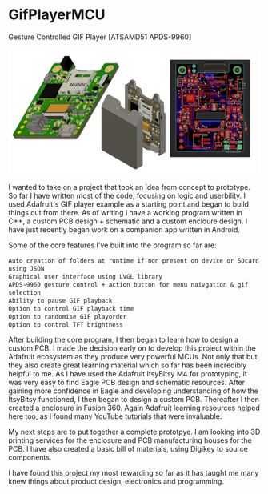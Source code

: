 # GifPlayerMCU
Gesture Controlled GIF Player [ATSAMD51 APDS-9960]

![GitHub Logo](/images/design-overview.jpg)

I wanted to take on a project that took an idea from concept to prototype. So far I have written most of the code, focusing on logic and userbility.
I used Adafruit's GIF player example as a starting point and began to build things out from there. As of writing I have a working program written in C++, a custom PCB design + schematic and a custom encloure design. I have just recently began work on a companion app written in Android.

Some of the core features I've built into the program so far are:

    Auto creation of folders at runtime if non present on device or SDcard using JSON
    Graphical user interface using LVGL library
    APDS-9960 gesture control + action button for menu naivgation & gif selection
    Ability to pause GIF playback
    Option to control GIF playback time
    Option to randomise GIF playorder
    Option to control TFT brightness
  
After building the core program, I then began to learn how to design a custom PCB. I made the decision early on to develop this project within the Adafruit ecosystem
as they produce very powerful MCUs. Not only that but they also create great learning material which so far has been incredibly helpful to me. As I have used the Adafruit 
ItsyBitsy M4 for prototyping, it was very easy to find Eagle PCB design and schematic resources. After gaining more confidence in Eagle and developing understanding of how the
ItsyBitsy functioned, I then began to design a custom PCB. Thereafter I then created a enclosure in Fusion 360. Again Adafruit learning resources helped here too, as I found
many YouTube tutorials that were invaluable.

My next steps are to put together a complete prototpye. I am looking into 3D printing services for the enclosure and PCB manufacturing houses for the PCB.
I have also created a basic bill of materials, using Digikey to source components. 

I have found this project my most rewarding so far as it has taught me many knew things about product design, electronics and programming.
